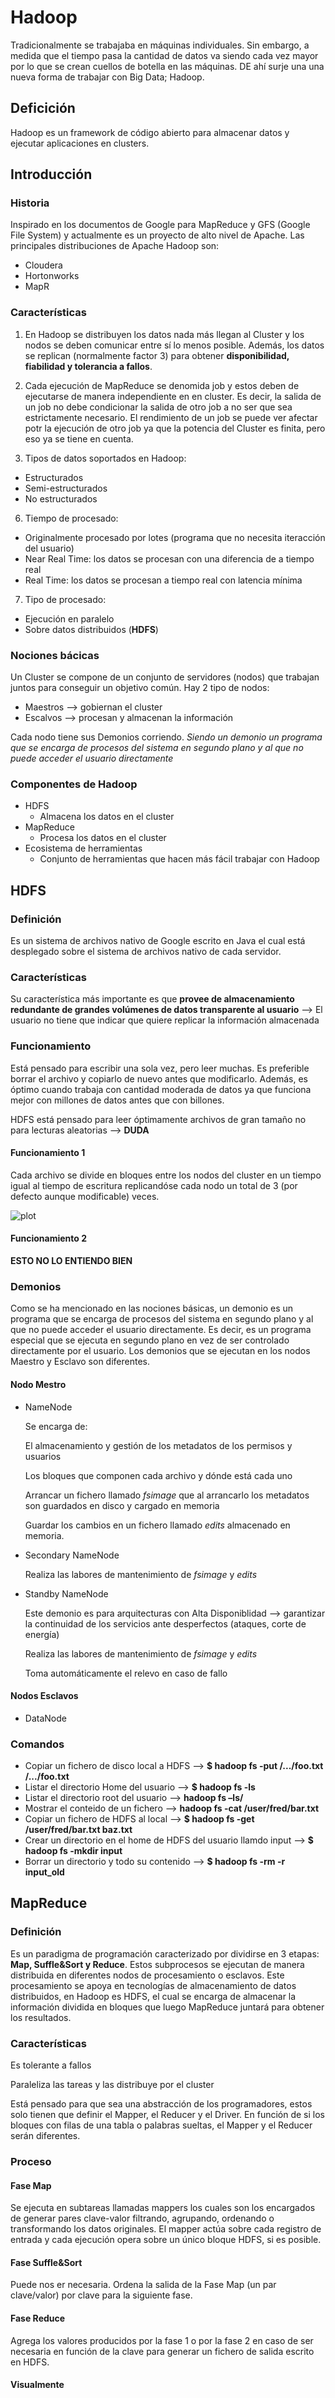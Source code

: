 # Hadoop
Tradicionalmente se trabajaba en máquinas individuales. Sin embargo, a medida que el tiempo pasa la cantidad de datos va siendo cada vez mayor por lo que se crean cuellos de botella en las máquinas. DE ahí surje una una nueva forma de trabajar con Big Data; Hadoop. 

## Deficición
Hadoop es un framework de código abierto para almacenar datos y ejecutar aplicaciones en clusters.

## Introducción
### Historia
Inspirado en los documentos de Google para MapReduce y GFS (Google File System) y actualmente es un proyecto de alto nivel de Apache.
Las principales distribuciones de Apache Hadoop son:
- Cloudera
- Hortonworks
- MapR

### Características 
1. En Hadoop se distribuyen los datos nada más llegan al Cluster y los nodos se deben comunicar entre sí lo menos posible. Además, los datos se replican (normalmente factor 3) para obtener **disponibilidad, fiabilidad y tolerancia a fallos**. 

3. Cada ejecución de MapReduce se denomida job y estos deben de ejecutarse de manera independiente en en cluster. Es decir, la salida de un job no debe condicionar la salida de otro job a no ser que sea estrictamente necesario. El rendimiento de un job se puede ver afectar potr la ejecución de otro job ya que la potencia del Cluster es finita, pero eso ya se tiene en cuenta. 

5. Tipos de datos soportados en Hadoop:
- Estructurados
- Semi-estructurados 
- No estructurados

6. Tiempo de procesado:
- Originalmente procesado por lotes (programa que no necesita iteracción del usuario)
- Near Real Time: los datos se procesan con una diferencia de a tiempo real
- Real Time: los datos se procesan a tiempo real con latencia mínima

7. Tipo de procesado:
- Ejecución en paralelo
- Sobre datos distribuidos (**HDFS**)

### Nociones bácicas
Un Cluster se compone de un conjunto de servidores (nodos) que trabajan juntos para conseguir un objetivo común. Hay 2 tipo de nodos:
- Maestros --> gobiernan el cluster
- Escalvos --> procesan y almacenan la información

Cada nodo tiene sus Demonios corriendo. *Siendo un demonio un programa que se encarga de procesos del sistema en segundo plano y al que no puede acceder el usuario directamente*

### Componentes de Hadoop
- HDFS
  - Almacena los datos en el cluster
- MapReduce
  - Procesa los datos en el cluster
- Ecosistema de herramientas
  - Conjunto de herramientas que hacen más fácil trabajar con Hadoop

## HDFS 
### Definición
Es un sistema de archivos nativo de Google escrito en Java el cual está desplegado sobre el sistema de archivos nativo de cada servidor. 

### Características 
Su característica más importante es que **provee de almacenamiento redundante de grandes volúmenes de datos transparente al usuario** --> El usuario no tiene que indicar que quiere replicar la información almacenada

### Funcionamiento 
Está pensado para escribir una sola vez, pero leer muchas. Es preferible borrar el archivo y copiarlo de nuevo antes que modificarlo. Además, es óptimo cuando trabaja con cantidad moderada de datos ya que funciona mejor con millones de datos antes que con billones. 

HDFS está pensado para leer óptimamente archivos de gran tamaño no para lecturas aleatorias --> **DUDA**

#### Funcionamiento 1
Cada archivo se divide en bloques entre los nodos del cluster en un tiempo igual al tiempo de escritura replicandóse cada nodo un total de 3 (por defecto aunque modificable) veces. 

![plot](funcionamiento1.png)


#### Funcionamiento 2
**ESTO NO LO ENTIENDO BIEN**

### Demonios 
Como se ha mencionado en las nociones básicas, un demonio es un programa que se encarga de procesos del sistema en segundo plano y al que no puede acceder el usuario directamente. Es decir, es un programa especial que se ejecuta en segundo plano en vez de ser controlado directamente por el usuario.
Los demonios que se ejecutan en los nodos Maestro y Esclavo son diferentes.

#### Nodo Mestro
- NameNode
  
  Se encarga de:
  
  El almacenamiento y gestión de los metadatos de los permisos y usuarios
  
  Los bloques que componen cada archivo y dónde está cada uno
  
  Arrancar un fichero llamado *fsimage* que al arrancarlo los metadatos son guardados en disco y cargado en memoria
  
  Guardar los cambios en un fichero llamado *edits* almacenado en memoria. 
 
- Secondary NameNode
  
  Realiza las labores de mantenimiento de *fsimage* y *edits*
  
- Standby NameNode
  
  Este demonio es para arquitecturas con Alta Disponiblidad --> garantizar la continuidad de los servicios ante desperfectos (ataques, corte de energía)
  
  Realiza las labores de mantenimiento de *fsimage* y *edits*
  
  Toma automáticamente el relevo en caso de fallo
  
#### Nodos Esclavos
- DataNode


### Comandos
 - Copiar un fichero de disco local a HDFS --> **$ hadoop fs -put /.../foo.txt /.../foo.txt**
 - Listar el directorio Home del usuario --> **$ hadoop fs -ls**
 - Listar el directorio root del usuario --> **hadoop fs –ls/**
 - Mostrar el conteido de un fichero --> **hadoop fs -cat /user/fred/bar.txt**
 - Copiar un fichero de HDFS al local --> **$ hadoop fs -get /user/fred/bar.txt baz.txt**
 - Crear un directorio en el home de HDFS del usuario llamdo input --> **$ hadoop fs -mkdir input**
 - Borrar un directorio y todo su contenido --> **$ hadoop fs -rm -r input_old**




## MapReduce
### Definición 
Es un paradigma de programación caracterizado por dividirse en 3 etapas: **Map, Suffle&Sort y Reduce**. Estos subprocesos se ejecutan de manera distribuida en diferentes nodos de procesamiento o esclavos. Este procesamiento se apoya en tecnologías de almacenamiento de datos distribuidos, en Hadoop es HDFS, el cual se encarga de almacenar la información dividida en bloques que luego MapReduce juntará para obtener los resultados.

### Características
Es tolerante a fallos

Paraleliza las tareas y las distribuye por el cluster

Está pensado para que sea una abstracción de los programadores, estos solo tienen que definir el Mapper, el Reducer y el Driver. En función de si los bloques con filas de una tabla o palabras sueltas, el Mapper y el Reducer serán diferentes. 

### Proceso
#### Fase Map 
Se ejecuta en subtareas llamadas mappers los cuales son los encargados de generar pares clave-valor filtrando, agrupando, ordenando o transformando los datos originales. El mapper actúa sobre cada registro de entrada y cada ejecución opera sobre un único bloque HDFS, si es posible. 
#### Fase Suffle&Sort
Puede nos er necesaria. Ordena la salida de la Fase Map (un par clave/valor) por clave para la siguiente fase. 
#### Fase Reduce
Agrega los valores producidos por la fase 1 o por la fase 2 en caso de ser necesaria en función de la clave para generar  un fichero de salida escrito en HDFS. 

#### Visualmente
